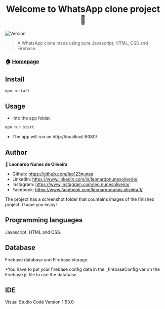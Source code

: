 <h1 align="center">Welcome to WhatsApp clone project👋</h1>
<p>
  <img alt="Version" src="https://img.shields.io/badge/version-0.0.0-blue.svg?cacheSeconds=2592000" />
</p>

> A WhatsApp clone made using pure Javascript, HTML, CSS and Firebase. 

### 🏠 [Homepage](https://github.com/leo123nunes/whatsappclone-javascript)

## Install

```sh
npm install
```

## Usage

* Into the app folder.

```sh
npm run start
```

* The app will run on http://localhost:8080/

## Author

👤 **Leonardo Nunes de Oliveira**

* Github: https://github.com/leo123nunes
* LinkedIn: https://www.linkedin.com/in/leonardonunesoliveira/
* Instagram: https://www.instagram.com/leo.nunesoliveira/
* Facebook: https://www.facebook.com/leonardonunes.oliveira.1/

The project has a screenshot folder that countains images of the finished project. I hope you enjoy!

## Programming languages

Javascript, HTML and CSS.

## Database

Firebase database and Firebase storage.

*You have to put your firebase config data in the _firebaseConfig var on the Firebase.js file to use the database.

## IDE

Visual Studio Code Version 1.53.0


